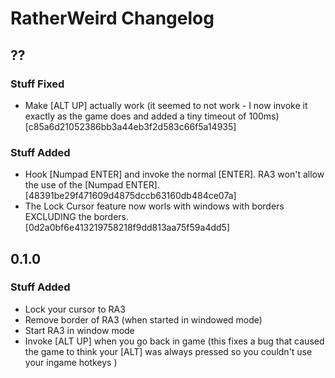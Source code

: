 # RatherWeird Changelog

## ??
### Stuff Fixed
* Make [ALT UP] actually work (it seemed to not work - I now invoke it exactly as the game does and added a tiny timeout of 100ms) [c85a6d21052386bb3a44eb3f2d583c66f5a14935]

### Stuff Added
* Hook [Numpad ENTER] and invoke the normal [ENTER]. RA3 won't allow the use of the [Numpad ENTER]. [48391be29f471609d4875dccb63160db484ce07a]
* The Lock Cursor feature now worls with windows with borders EXCLUDING the borders. [0d2a0bf6e413219758218f9dd813aa75f59a4dd5]

## 0.1.0
### Stuff Added
* Lock your cursor to RA3
* Remove border of RA3 (when started in windowed mode)
* Start RA3 in window mode
* Invoke [ALT UP] when you go back in game (this fixes a bug that caused the game to think your [ALT] was always pressed so you couldn't use your ingame hotkeys )